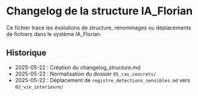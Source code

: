 # Changelog de la structure IA_Florian

Ce fichier trace les évolutions de structure, renommages ou déplacements de fichiers dans le système IA_Florian.

## Historique

- 2025-05-22 : Création du changelog_structure.md
- 2025-05-22 : Normalisation du dossier `05_cas_concrets/`
- 2025-05-22 : Déplacement de `registre_detections_sensibles.md` vers `02_vie_interieure/`
